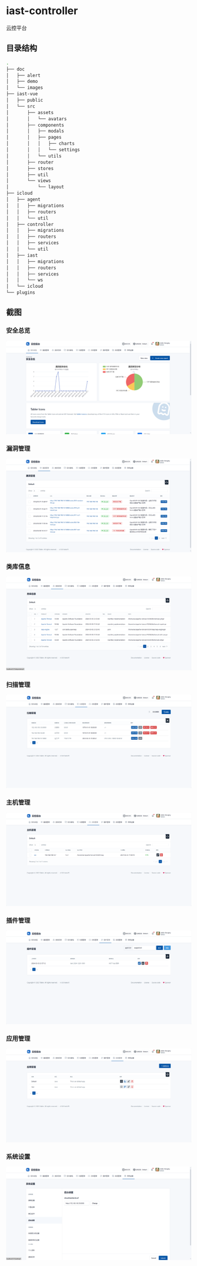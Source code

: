 # iast-controller

云控平台

## 目录结构

```bash
.
├── doc
│   ├── alert
│   ├── demo
│   └── images
├── iast-vue
│   ├── public
│   └── src
│       ├── assets
│       │   └── avatars
│       ├── components
│       │   ├── modals
│       │   ├── pages
│       │   │   ├── charts
│       │   │   └── settings
│       │   └── utils
│       ├── router
│       ├── stores
│       ├── util
│       └── views
│           └── layout
├── icloud
│   ├── agent
│   │   ├── migrations
│   │   ├── routers
│   │   └── util
│   ├── controller
│   │   ├── migrations
│   │   ├── routers
│   │   ├── services
│   │   └── util
│   ├── iast
│   │   ├── migrations
│   │   ├── routers
│   │   ├── services
│   │   └── ws
│   └── icloud
└── plugins
```

## 截图

### 安全总览

![安全总览](images/1.安全总览.png)

### 漏洞管理

![漏洞管理](images/2.漏洞管理.png)

### 类库信息

![类库信息](images/3.类库信息.png)

### 扫描管理

![扫描管理](images/5.扫描管理.png)

### 主机管理

![a主机管理](images/6.主机管理.png)

### 插件管理

![插件管理](images/7.插件管理.png)

### 应用管理

![应用管理](images/8.应用管理.png)

### 系统设置

![系统设置](images/9.系统设置.png)
